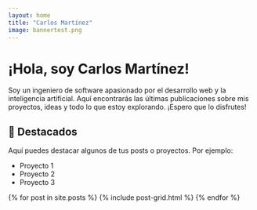 ```yaml
---
layout: home
title: "Carlos Martínez"
image: bannertest.png
---
```


<div class="page__hero--overlay" style="background-image: url({{ page.image | relative_url }});"></div>

# ¡Hola, soy Carlos Martínez!

Soy un ingeniero de software apasionado por el desarrollo web y la inteligencia artificial. Aquí encontrarás las últimas publicaciones sobre mis proyectos, ideas y todo lo que estoy explorando. ¡Espero que lo disfrutes!

## 🌟 Destacados

Aquí puedes destacar algunos de tus posts o proyectos. Por ejemplo:

- Proyecto 1
- Proyecto 2
- Proyecto 3

<div class="tiles">
{% for post in site.posts %}
	{% include post-grid.html %}
{% endfor %}

</div><!-- /.tiles -->
